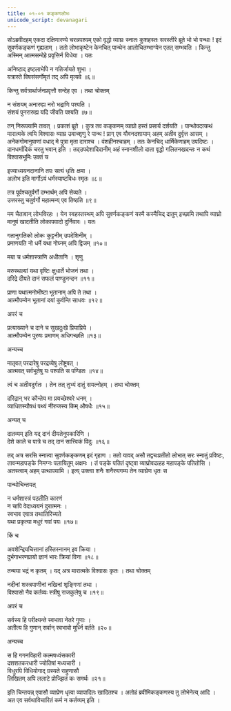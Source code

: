 ```yaml
---
title: ०१-०१ कङ्कणलोभः
unicode_script: devanagari
---
```


सोऽब्रवीदहम् एकदा दक्षिणारण्ये चरन्नपश्यम् एको वृद्धो व्याघ्रः स्नातः कुशहस्तः सरस्तीरे ब्रूते भो भो पन्थाः ! इदं सुवर्णकङ्कणं गृह्यताम् । ततो लोभाकृष्टेन केनचित् पान्थेन आलोचितम्भाग्येन एतत् सम्भवति । किन्तु अस्मिन् आत्मसन्देहे प्रवृत्तिर्न विधेया । यतः

अनिष्टाद् इष्टलाभेपि न गतिर्जायते शुभा ।  
यत्रास्ते विषसंसर्गोमृतं तद् अपि मृत्यवे ॥६॥

किन्तु सर्वत्रार्थार्जनप्रवृत्तौ सन्देह एव । तथा चोक्तम्

न संशयम् अनारुह्य नरो भद्राणि पश्यति ।  
संशयं पुनरारुह्य यदि जीवति पश्यति ॥७॥

तन् निरूपयामि तावत् । प्रकाशं ब्रूते । कुत्र तव कङ्कणम् व्याघ्रो हस्तं प्रसार्य दर्शयति । पान्थोवदत्कथं मारात्मके त्वयि विश्वासः व्याघ्र उवाच्शृणु रे पान्थ ! प्राग् एव यौवनदशायाम् अहम् अतीव दुर्वृत्त आसम् । अनेकगोमानुषाणां वधाद् मे पुत्रा मृता दाराश्च । वंशहीनश्चाहम् । ततः केनचिद् धार्मिकेणाहम् उपदिष्टः । दानधर्मादिकं चरतु भवान् इति । तद्उपदेशादिदानीम् अहं स्नानशीलो दाता वृद्धो गलितनखदन्तः न कथं विश्वासभूमिः उक्तं च

इज्याध्ययनदानानि तपः सत्यं धृतिः क्षमा ।  
अलोभ इति मार्गोऽयं धर्मस्याष्टविधः स्मृतः ॥८॥

तत्र पूर्वश्चतुर्वर्गो दम्भार्थम् अपि सेव्यते ।  
उत्तरस्तु चतुर्वर्गो महात्मन्य् एव तिष्ठति ॥९॥

मम चैतावान् लोभविरहः । येन स्वहस्तस्थम् अपि सुवर्णकङ्कणं यस्मै कस्मैचिद् दातुम् इच्छामि तथापि व्याघ्रो मानुषं खादतीति लोकापवादो दुर्निवारः । यतः

गतानुगतिको लोकः कुट्टनीम् उपदेशिनीम् ।  
प्रमाणयति नो धर्मे यथा गोघ्नम् अपि द्विजम् ॥१०॥

मया च धर्मशास्त्राणि अधीतानि । शृणु

मरुस्थल्यां यथा वृष्टिः क्षुधार्ते भोजनं तथा ।  
दरिद्रे दीयते दानं सफलं पाण्डुनन्दन ॥११॥

प्राणा यथात्मनोभीष्टा भूतानाम् अपि ते तथा ।  
आत्मौपम्येन भूतानां दयां कुर्वन्ति साधवः ॥१२॥

अपरं च

प्रत्याख्याने च दाने च सुखदुःखे प्रियाप्रिये ।  
आत्मौपम्येन पुरुषः प्रमाणम् अधिगच्छति ॥१३॥

अन्यच्च

मातृवत् परदारेषु परद्रव्येषु लोष्ट्रवत् ।  
आत्मवत् सर्वभूतेषु यः पश्यति स पण्डितः ॥१४॥

त्वं च अतीवदुर्गतः । तेन तत् तुभ्यं दातुं सयत्नोहम् । तथा चोक्तम्

दरिद्रान् भर कौन्तेय मा प्रयच्छेश्वरे धनम् ।  
व्याधितस्यौषधं पथ्यं नीरुजस्य किम् औषधैः ॥१५॥

अन्यत् च

दातव्यम् इति यद् दानं दीयतेनुपकारिणि ।  
देशे काले च पात्रे च तद् दानं सात्त्विकं विदुः ॥१६॥

तद् अत्र सरसि स्नात्वा सुवर्णकङ्कणम् इदं गृहाण । ततो यावद् असौ तद्वचःप्रतीतो लोभात् सरः स्नातुं प्रविष्टः, तावन्महापङ्के निमग्नः पलायितुम् अक्षमः । तं पङ्के पतितं दृष्ट्वा व्याघ्रोवदत्हह महापङ्के पतितोसि । अतस्त्वाम् अहम् उत्थापयामि । इत्य् उक्त्वा शनैः शनैरुपगम्य तेन व्याघ्रेण धृतः स

पान्थोचिन्तयत्

न धर्मशास्त्रं पठतीति कारणं   
न चापि वेदाध्ययनं दुरात्मनः ।  
स्वभाव एवात्र तथातिरिच्यते   
यथा प्रकृत्या मधुरं गवां पयः ॥१७॥

किं च

अवशेन्द्रियचित्तानां हस्तिस्नानम् इव क्रिया ।  
दुर्भगाभरणप्रायो ज्ञानं भारः क्रियां विना ॥१८॥

तन्मया भद्रं न कृतम् । यद् अत्र मारात्मके विश्वासः कृतः । तथा चोक्तम्

नदीनां शस्त्रपाणीनां नखिनां शृङ्गिणां तथा ।  
विश्वासो नैव कर्तव्यः स्त्रीषु राजकुलेषु च ॥१९॥

अपरं च

सर्वस्य हि परीक्ष्यन्ते स्वभावा नेतरे गुणाः ।  
अतीत्य हि गुणान् सर्वान् स्वभावो मूर्ध्नि वर्तते ॥२०॥

अन्यच्च

स हि गगनविहारी कल्मषध्वंसकारी   
दशशतकरधारी ज्योतिषां मध्यचारी ।  
विधुरपि विधियोगाद् ग्रस्यते राहुणासौ   
लिखितम् अपि ललाटे प्रोज्झितं कः समर्थः ॥२१॥

इति चिन्तयन्न् एवासौ व्याघ्रेण धृत्वा व्यापादितः खादितश्च । अतोहं ब्रवीमिकङ्कणस्य तु लोभेनेत्य् आदि । अत एव सर्वथाविचारितं कर्म न कर्तव्यम् इति ।
